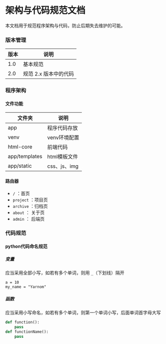 # 架构与代码规范文档

本文档用于规范程序架构与代码，防止后期失去维护的可能。

### 版本管理

| 版本 | 说明                  |
| ---- | --------------------- |
| 1.0  | 基本规范              |
| 2.0  | 规范 2.x 版本中的代码 |



### 程序架构



#### 文件功能

| 文件夹        | 说明         |
| ------------- | ------------ |
| app           | 程序代码存放 |
| venv          | venv环境配置 |
| html-core     | 前端代码 |
| app/templates | html模板文件 |
| app/static    | css、js、img |



#### 路由器

-   `/`  ：首页
-   `project` ：项目页
-   `archive` ：归档页
-   `about` ： 关于页
-   `admin` ： 后端页



### 代码规范

#### python代码命名规范

##### 变量

应当采用全部小写，如若有多个单词，则用 `_`（下划线）隔开

```
a = 10
my_name = "Yarnom"
```



##### 函数

应当采用小写命名，如若有多个单词，则第一个单词小写，后面单词首字母大写

```python
def function():
    pass
def functionName():
    pass
```

